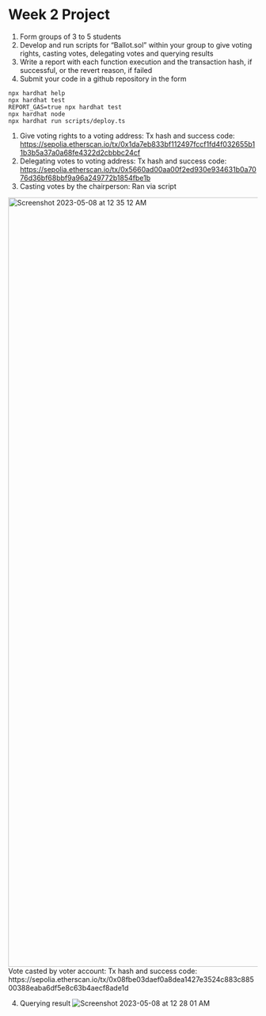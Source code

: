 # Week 2 Project

1. Form groups of 3 to 5 students
2. Develop and run scripts for “Ballot.sol” within your group to give voting rights, casting votes, delegating votes and querying results
3. Write a report with each function execution and the transaction hash, if successful, or the revert reason, if failed
4. Submit your code in a github repository in the form

```shell
npx hardhat help
npx hardhat test
REPORT_GAS=true npx hardhat test
npx hardhat node
npx hardhat run scripts/deploy.ts
```

1. Give voting rights to a voting address:
Tx hash and success code:
https://sepolia.etherscan.io/tx/0x1da7eb833bf112497fccf1fd4f032655b11b3b5a37a0a68fe4322d2cbbbc24cf
2. Delegating votes to voting address:
Tx hash and success code:
https://sepolia.etherscan.io/tx/0x5660ad00aa00f2ed930e934631b0a7076d36bf68bbf9a96a249772b1854fbe1b
3. Casting votes by the chairperson:
Ran via script
<img width="1552" alt="Screenshot 2023-05-08 at 12 35 12 AM" src="https://user-images.githubusercontent.com/16234736/236690461-16c357db-c5b1-4b8e-89c5-668241e7a854.png">
Vote casted by voter account:
Tx hash and success code:
https://sepolia.etherscan.io/tx/0x08fbe03daef0a8dea1427e3524c883c88500388eaba6df5e8c63b4aecf8ade1d 


4. Querying result
![Screenshot 2023-05-08 at 12 28 01 AM](https://user-images.githubusercontent.com/16234736/236690532-5e11c07b-c4e9-4a51-935b-c1deebce47c4.png)
